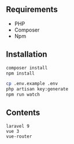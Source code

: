 ## Requirements
- PHP
- Composer
- Npm
## Installation
```bash
composer install
npm install
```
```bash
cp .env.example .env
php artisan key:generate
npm run watch
```
## Contents
```text
laravel 9
vue 3
vue-router
```
